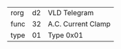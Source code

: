 
|    |   |   |
| -- | - | - |
| rorg | d2 | VLD Telegram |
| func | 32 | A.C. Current Clamp |
| type | 01 | Type 0x01 |
